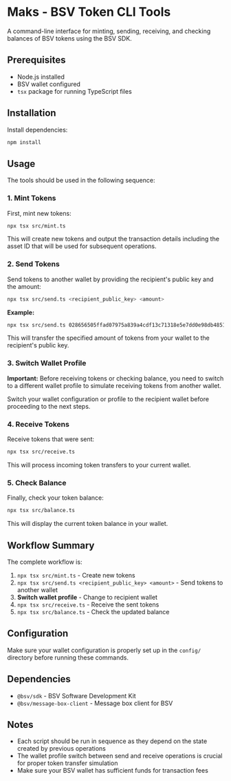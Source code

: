# Maks - BSV Token CLI Tools

A command-line interface for minting, sending, receiving, and checking balances of BSV tokens using the BSV SDK.

## Prerequisites

- Node.js installed
- BSV wallet configured
- `tsx` package for running TypeScript files

## Installation

Install dependencies:
```bash
npm install
```

## Usage

The tools should be used in the following sequence:

### 1. Mint Tokens

First, mint new tokens:

```bash
npx tsx src/mint.ts
```

This will create new tokens and output the transaction details including the asset ID that will be used for subsequent operations.

### 2. Send Tokens

Send tokens to another wallet by providing the recipient's public key and the amount:

```bash
npx tsx src/send.ts <recipient_public_key> <amount>
```

**Example:**
```bash
npx tsx src/send.ts 028656505ffad07975a839a4cdf13c71318e5e7dd0e98db485137f249d9afddeff 123
```

This will transfer the specified amount of tokens from your wallet to the recipient's public key.

### 3. Switch Wallet Profile

**Important:** Before receiving tokens or checking balance, you need to switch to a different wallet profile to simulate receiving tokens from another wallet.

Switch your wallet configuration or profile to the recipient wallet before proceeding to the next steps.

### 4. Receive Tokens

Receive tokens that were sent:

```bash
npx tsx src/receive.ts
```

This will process incoming token transfers to your current wallet.

### 5. Check Balance

Finally, check your token balance:

```bash
npx tsx src/balance.ts
```

This will display the current token balance in your wallet.

## Workflow Summary

The complete workflow is:

1. `npx tsx src/mint.ts` - Create new tokens
2. `npx tsx src/send.ts <recipient_public_key> <amount>` - Send tokens to another wallet
3. **Switch wallet profile** - Change to recipient wallet
4. `npx tsx src/receive.ts` - Receive the sent tokens
5. `npx tsx src/balance.ts` - Check the updated balance

## Configuration

Make sure your wallet configuration is properly set up in the `config/` directory before running these commands.

## Dependencies

- `@bsv/sdk` - BSV Software Development Kit
- `@bsv/message-box-client` - Message box client for BSV

## Notes

- Each script should be run in sequence as they depend on the state created by previous operations
- The wallet profile switch between send and receive operations is crucial for proper token transfer simulation
- Make sure your BSV wallet has sufficient funds for transaction fees